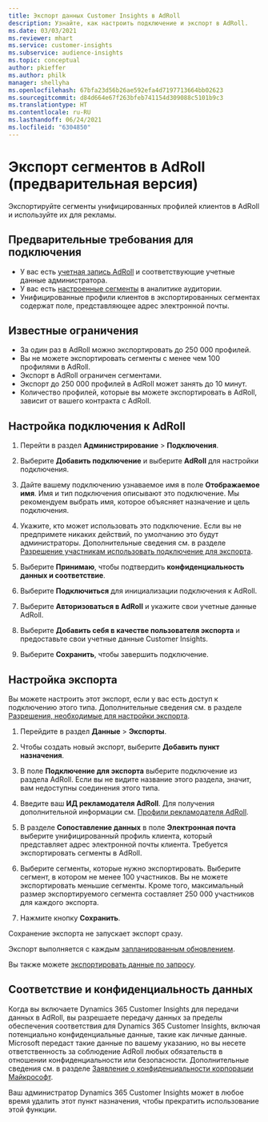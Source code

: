```yaml
---
title: Экспорт данных Customer Insights в AdRoll
description: Узнайте, как настроить подключение и экспорт в AdRoll.
ms.date: 03/03/2021
ms.reviewer: mhart
ms.service: customer-insights
ms.subservice: audience-insights
ms.topic: conceptual
author: pkieffer
ms.author: philk
manager: shellyha
ms.openlocfilehash: 67bfa23d56b26ae592efa4d7197713664bb02623
ms.sourcegitcommit: d84d664e67f263bfeb741154d309088c5101b9c3
ms.translationtype: HT
ms.contentlocale: ru-RU
ms.lasthandoff: 06/24/2021
ms.locfileid: "6304850"
---
```

# <a name="export-segments-to-adroll-preview"></a>Экспорт сегментов в AdRoll (предварительная версия)

Экспортируйте сегменты унифицированных профилей клиентов в AdRoll и используйте их для рекламы. 

## <a name="prerequisites-for-a-connection"></a>Предварительные требования для подключения

-   У вас есть [учетная запись AdRoll](https://www.adroll.com/) и соответствующие учетные данные администратора.
-   У вас есть [настроенные сегменты](segments.md) в аналитике аудитории.
-   Унифицированные профили клиентов в экспортированных сегментах содержат поле, представляющее адрес электронной почты.

## <a name="known-limitations"></a>Известные ограничения

- За один раз в AdRoll можно экспортировать до 250 000 профилей.
- Вы не можете экспортировать сегменты с менее чем 100 профилями в AdRoll. 
- Экспорт в AdRoll ограничен сегментами.
- Экспорт до 250 000 профилей в AdRoll может занять до 10 минут. 
- Количество профилей, которые вы можете экспортировать в AdRoll, зависит от вашего контракта с AdRoll.

## <a name="set-up-connection-to-adroll"></a>Настройка подключения к AdRoll

1. Перейти в раздел **Администрирование** > **Подключения**.

1. Выберите **Добавить подключение** и выберите **AdRoll** для настройки подключения.

1. Дайте вашему подключению узнаваемое имя в поле **Отображаемое имя**. Имя и тип подключения описывают это подключение. Мы рекомендуем выбрать имя, которое объясняет назначение и цель подключения.

1. Укажите, кто может использовать это подключение. Если вы не предпримете никаких действий, по умолчанию это будут администраторы. Дополнительные сведения см. в разделе [Разрешение участникам использовать подключение для экспорта](connections.md#allow-contributors-to-use-a-connection-for-exports).

1. Выберите **Принимаю**, чтобы подтвердить **конфиденциальность данных и соответствие**.

1. Выберите **Подключиться** для инициализации подключения к AdRoll.

1. Выберите **Авторизоваться в AdRoll** и укажите свои учетные данные AdRoll. 

1. Выберите **Добавить себя в качестве пользователя экспорта** и предоставьте свои учетные данные Customer Insights.

1. Выберите **Сохранить**, чтобы завершить подключение.

## <a name="configure-an-export"></a>Настройка экспорта

Вы можете настроить этот экспорт, если у вас есть доступ к подключению этого типа. Дополнительные сведения см. в разделе [Разрешения, необходимые для настройки экспорта](export-destinations.md#set-up-a-new-export).

1. Перейдите в раздел **Данные** > **Экспорты**.

1. Чтобы создать новый экспорт, выберите **Добавить пункт назначения**.

1. В поле **Подключение для экспорта** выберите подключение из раздела AdRoll. Если вы не видите название этого раздела, значит, вам недоступны соединения этого типа.

1. Введите ваш **ИД рекламодателя AdRoll**. Для получения дополнительной информации см. [Профили рекламодателя AdRoll](https://help.adroll.com/hc/articles/212011838-Advertiser-Profiles).

3. В разделе **Сопоставление данных** в поле **Электронная почта** выберите унифицированный профиль клиента, который представляет адрес электронной почты клиента. Требуется экспортировать сегменты в AdRoll.

1. Выберите сегменты, которые нужно экспортировать. Выберите сегмент, в котором не менее 100 участников. Вы не можете экспортировать меньшие сегменты. Кроме того, максимальный размер экспортируемого сегмента составляет 250 000 участников для каждого экспорта. 

1. Нажмите кнопку **Сохранить**.

Сохранение экспорта не запускает экспорт сразу.

Экспорт выполняется с каждым [запланированным обновлением](system.md#schedule-tab). 

Вы также можете [экспортировать данные по запросу](export-destinations.md#run-exports-on-demand). 


## <a name="data-privacy-and-compliance"></a>Соответствие и конфиденциальность данных

Когда вы включаете Dynamics 365 Customer Insights для передачи данных в AdRoll, вы разрешаете передачу данных за пределы обеспечения соответствия для Dynamics 365 Customer Insights, включая потенциально конфиденциальные данные, такие как личные данные. Microsoft передаст такие данные по вашему указанию, но вы несете ответственность за соблюдение AdRoll любых обязательств в отношении конфиденциальности или безопасности. Дополнительные сведения см. в разделе [Заявление о конфиденциальности корпорации Майкрософт](https://go.microsoft.com/fwlink/?linkid=396732).

Ваш администратор Dynamics 365 Customer Insights может в любое время удалить этот пункт назначения, чтобы прекратить использование этой функции.
